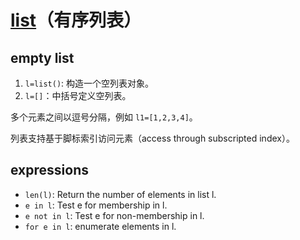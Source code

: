 # [list](https://docs.python.org/3/library/stdtypes.html#list)（有序列表）

## empty list

1. `l=list()`: 构造一个空列表对象。  
2. `l=[]`：中括号定义空列表。  

多个元素之间以逗号分隔，例如 `l1=[1,2,3,4]`。  

列表支持基于脚标索引访问元素（access through subscripted index）。

## expressions

- `len(l)`: Return the number of elements in list l.  
- `e in l`: Test e for membership in l.  
- `e not in l`: Test e for non-membership in l.  
- `for e in l`: enumerate elements in l.  
